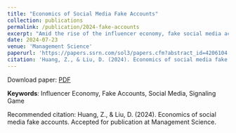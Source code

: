 ```yaml
---
title: "Economics of Social Media Fake Accounts"
collection: publications
permalink: /publication/2024-fake-accounts
excerpt: "Amid the rise of the influencer economy, fake social media accounts have become prevalent on many social media platforms. Yet the problem of fake accounts is still poorly understood, and so is the effectiveness of coping strategies. This research models the ecosystem of fake accounts in an influencer economy and obtains insights on fake-account purchasing behaviors, the impact of anti-fake efforts, and the roles of various contextual factors. We show that as the anti-fake effort increases, the equilibrium may transition from a “pooling” equilibrium where a low-quality influencer buys fake accounts to mimic a high-quality one, to a “costly-separating” equilibrium where a high-quality influencer may buy fake accounts to prevent mimicry from a low-quality influencer, and to a “naturally-separating” equilibrium where low- and high-quality influencers are separated without buying fake accounts. We find that increasing anti-fake efforts and increasing social media literacy may sometimes result in more fake accounts. A purely profit-driven platform always prefers a pooling equilibrium with zero anti-fake effort. As a platform puts more weight on consumer welfare, it may exert a positive effort to induce a separating equilibrium, but the platform's preferred anti-fake effort tends to be lower than that of consumers. We also find that the platform sometimes prefers a lower social media literacy and a lower fake-account base price, whereas consumers prefer the opposite. In contrast, improving the anti-fake technology level can benefit both the platform and consumers. Our main insights are applicable to scenarios with more influencer types and repeated interactions."
date: 2024-07-23
venue: 'Management Science'
paperurl: 'https://papers.ssrn.com/sol3/papers.cfm?abstract_id=4206104'
citation: 'Huang, Z., & Liu, D. (2024). Economics of social media fake accounts. Accepted for publication at Management Science.'
---
```

Download paper: [PDF](https://papers.ssrn.com/sol3/papers.cfm?abstract_id=4206104)

**Keywords**: Influencer Economy, Fake Accounts, Social Media, Signaling Game

Recommended citation: Huang, Z., & Liu, D. (2024). Economics of social media fake accounts. Accepted for publication at Management Science.
